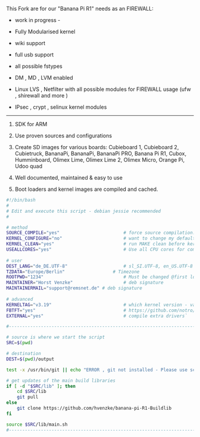 
This Fork are for our "Banana Pi R1" needs  as an FIREWALL:
- work in progress -

- Fully Modularised kernel 
- wiki support
- full usb support
- all possible fstypes 
- DM , MD , LVM enabled
- Linux LVS , Netfilter with all possible modules for FIREWALL usage (ufw , shirewall and more ) 
- IPsec , crypt , selinux kernel modules

----------------------------------------
1. SDK for ARM 
2. Use proven sources and configurations
3. Create SD images for various boards: Cubieboard 1, Cubieboard 2, Cubietruck, BananaPi, BananaPi, BananaPi PRO, Banana Pi R1, Cubox, Humminboard, Olimex Lime, Olimex Lime 2, Olimex Micro, Orange Pi, Udoo quad

4. Well documented, maintained & easy to use
5. Boot loaders and kernel images are compiled and cached.
```bash
#!/bin/bash
# 
# Edit and execute this script - debian jessie recommended
#

# method
SOURCE_COMPILE="yes"						# force source compilation: yes / no
KERNEL_CONFIGURE="no"						# want to change my default configuration
KERNEL_CLEAN="yes"							# run MAKE clean before kernel compilation
USEALLCORES="yes"							# Use all CPU cores for compiling
   
# user 
DEST_LANG="de_DE.UTF-8" 	 				# sl_SI.UTF-8, en_US.UTF-8
TZDATA="Europe/Berlin" 					# Timezone
ROOTPWD="1234"   		  					# Must be changed @first login
MAINTAINER="Horst Venzke"					# deb signature
MAINTAINERMAIL="support@remsnet.de"	# deb signature
    
# advanced
KERNELTAG="v3.19"							# which kernel version - valid only for mainline
FBTFT="yes"									# https://github.com/notro/fbtft 
EXTERNAL="yes"								# compile extra drivers`

#---------------------------------------------------------------------------------------

# source is where we start the script
SRC=$(pwd)

# destination
DEST=$(pwd)/output                      		      	

test -x /usr/bin/git || echo "ERROR , git not installed - Please use script install_build_env.sh "; exit 1

# get updates of the main build libraries
if [ -d "$SRC/lib" ]; then
	cd $SRC/lib
	git pull 
else
	git clone https://github.com/hvenzke/banana-pi-R1-Buildlib
fi

source $SRC/lib/main.sh
#---------------------------------------------------------------------------------------
```

